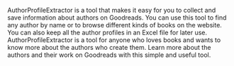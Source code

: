 AuthorProfileExtractor is a tool that makes it easy for you to collect and save information about authors on Goodreads. You can use this tool to find any author by name or to browse different kinds of books on the website. You can also keep all the author profiles in an Excel file for later use. AuthorProfileExtractor is a tool for anyone who loves books and wants to know more about the authors who create them. Learn more about the authors and their work on Goodreads with this simple and useful tool.
